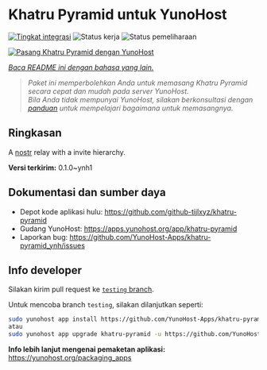 <!--
N.B.: README ini dibuat secara otomatis oleh <https://github.com/YunoHost/apps/tree/master/tools/readme_generator>
Ini TIDAK boleh diedit dengan tangan.
-->

# Khatru Pyramid untuk YunoHost

[![Tingkat integrasi](https://dash.yunohost.org/integration/khatru-pyramid.svg)](https://ci-apps.yunohost.org/ci/apps/khatru-pyramid/) ![Status kerja](https://ci-apps.yunohost.org/ci/badges/khatru-pyramid.status.svg) ![Status pemeliharaan](https://ci-apps.yunohost.org/ci/badges/khatru-pyramid.maintain.svg)

[![Pasang Khatru Pyramid dengan YunoHost](https://install-app.yunohost.org/install-with-yunohost.svg)](https://install-app.yunohost.org/?app=khatru-pyramid)

*[Baca README ini dengan bahasa yang lain.](./ALL_README.md)*

> *Paket ini memperbolehkan Anda untuk memasang Khatru Pyramid secara cepat dan mudah pada server YunoHost.*  
> *Bila Anda tidak mempunyai YunoHost, silakan berkonsultasi dengan [panduan](https://yunohost.org/install) untuk mempelajari bagaimana untuk memasangnya.*

## Ringkasan

A [nostr](https://github.com/nostr-protocol/nostr) relay with a invite hierarchy.



**Versi terkirim:** 0.1.0~ynh1
## Dokumentasi dan sumber daya

- Depot kode aplikasi hulu: <https://github.com/github-tijlxyz/khatru-pyramid>
- Gudang YunoHost: <https://apps.yunohost.org/app/khatru-pyramid>
- Laporkan bug: <https://github.com/YunoHost-Apps/khatru-pyramid_ynh/issues>

## Info developer

Silakan kirim pull request ke [`testing` branch](https://github.com/YunoHost-Apps/khatru-pyramid_ynh/tree/testing).

Untuk mencoba branch `testing`, silakan dilanjutkan seperti:

```bash
sudo yunohost app install https://github.com/YunoHost-Apps/khatru-pyramid_ynh/tree/testing --debug
atau
sudo yunohost app upgrade khatru-pyramid -u https://github.com/YunoHost-Apps/khatru-pyramid_ynh/tree/testing --debug
```

**Info lebih lanjut mengenai pemaketan aplikasi:** <https://yunohost.org/packaging_apps>
